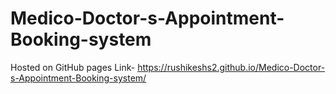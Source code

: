 # Medico-Doctor-s-Appointment-Booking-system
 Hosted on GitHub pages Link-
https://rushikeshs2.github.io/Medico-Doctor-s-Appointment-Booking-system/
